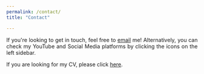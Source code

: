 ```yaml
---
permalink: /contact/
title: "Contact"

---
```


<div style="text-align: justify"> 


If you're looking to get in touch, feel free to <a href="mailto:m.fischer@cs.ucl.ac.uk">email</a> me! Alternatively, you can check 
my YouTube and Social Media platforms by clicking the icons on the left sidebar. 

If you are looking for my CV, please click <a href="/assets/cv.txt">here</a>.

</div>
